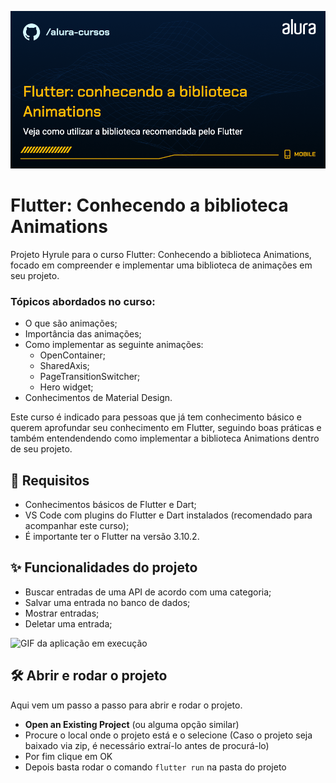 ![Mobile-Flutter: Conhecendo a biblioteca Animations](capa.png)

# Flutter: Conhecendo a biblioteca Animations

Projeto Hyrule para o curso Flutter: Conhecendo a biblioteca Animations, focado em compreender e implementar uma biblioteca de animações em seu projeto.

### Tópicos abordados no curso:

- O que são animações;
- Importância das animações;
- Como implementar as seguinte animações:
    - OpenContainer;
    - SharedAxis;
    - PageTransitionSwitcher;
    - Hero widget;
- Conhecimentos de Material Design.

Este curso é indicado para pessoas que já tem conhecimento básico e querem aprofundar seu conhecimento em Flutter, seguindo boas práticas e também entendendendo como implementar a biblioteca Animations dentro de seu projeto.

## 📑 Requisitos

- Conhecimentos básicos de Flutter e Dart;
- VS Code com plugins do Flutter e Dart instalados (recomendado para acompanhar este curso);
- É importante ter o Flutter na versão 3.10.2.

## ✨ Funcionalidades do projeto

- Buscar entradas de uma API de acordo com uma categoria;
- Salvar uma entrada no banco de dados;
- Mostrar entradas;
- Deletar uma entrada;

![GIF da aplicação em execução](projeto.gif)


## 🛠️ Abrir e rodar o projeto

Aqui vem um passo a passo para abrir e rodar o projeto.

- **Open an Existing Project** (ou alguma opção similar)
- Procure o local onde o projeto está e o selecione (Caso o projeto seja baixado via zip, é necessário extraí-lo antes de procurá-lo)
- Por fim clique em OK
- Depois basta rodar o comando `flutter run` na pasta do projeto

